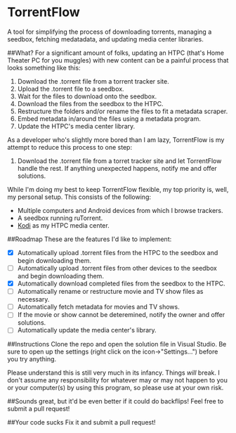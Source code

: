 # TorrentFlow
A tool for simplifying the process of downloading torrents, managing a seedbox, fetching medatadata, and updating media center libraries.

##What?
For a significant amount of folks, updating an HTPC (that's Home Theater PC for you muggles) with new content can be a painful process that looks something like this:

1. Download the .torrent file from a torrent tracker site.
2. Upload the .torrent file to a seedbox.
3. Wait for the files to download onto the seedbox.
4. Download the files from the seedbox to the HTPC.
5. Restructure the folders and/or rename the files to fit a metadata scraper.
6. Embed metadata in/around the files using a metadata program.
7. Update the HTPC's media center library.

As a developer who's slightly more bored than I am lazy, TorrentFlow is my attempt to reduce this process to one step:

1. Download the .torrent file from a torret tracker site and let TorrentFlow handle the rest. If anything unexpected happens, notify me and offer solutions.

While I'm doing my best to keep TorrentFlow flexible, my top priority is, well, my personal setup. This consists of the following:

* Multiple computers and Android devices from which I browse trackers.
* A seedbox running ruTorrent.
* [Kodi](http://kodi.tv/) as my HTPC media center.

##Roadmap
These are the features I'd like to implement:

 - [x] Automatically upload .torrent files from the HTPC to the seedbox and begin downloading them.
 - [ ] Automatically upload .torrent files from other devices to the seedbox and begin downloading them.
 - [x] Automatically download completed files from the seedbox to the HTPC.
 - [ ] Automatically rename or restructure movie and TV show files as necessary.
 - [ ] Automatically fetch metadata for movies and TV shows.
  - [ ] If the movie or show cannot be deteremined, notify the owner and offer solutions.
 - [ ] Automatically update the media center's library.
 
##Instructions
Clone the repo and open the solution file in Visual Studio. Be sure to open up the settings (right click on the icon->"Settings...") before you try anything.

Please understand this is still very much in its infancy. Things *will* break. I don't assume any responsibility for whatever may or may not happen to you or your computer(s) by using this program, so please use at your own risk.

##Sounds great, but it'd be even better if it could do backflips!
Feel free to submit a pull request!

##Your code sucks
Fix it and submit a pull request!
